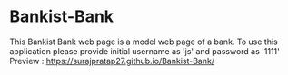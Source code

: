 # Bankist-Bank
This Bankist Bank web page is a model web page of a bank.
To use this application please provide initial username as 'js' and password as '1111'
Preview : https://surajpratap27.github.io/Bankist-Bank/
